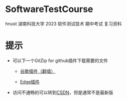 # SoftwareTestCourse
hnust 湖南科技大学 2023 软件测试技术 期中考试 复习资料

# 提示

* 可以下一个GitZip for github插件下载需要的文件

  * [谷歌插件（翻墙）](https://chrome.google.com/webstore/detail/gitzip-for-github/ffabmkklhbepgcgfonabamgnfafbdlkn?hl=zh-CN)

  * [Edge插件](https://microsoftedge.microsoft.com/addons/detail/gitzip-for-github/nlgkiabjnbdndgblhcaobimbpifcdkjj?hl=zh-CN)

* 访问不通畅的可以转到[CSDN](https://blog.csdn.net/qq_33843237/article/details/130666757)，但是通常不是最新版
